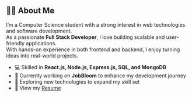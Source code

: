 ## 👩‍💻 About Me  

I’m a Computer Science student with a strong interest in web technologies and software development.  
As a passionate **Full Stack Developer**, I love building scalable and user-friendly applications.  
With hands-on experience in both frontend and backend, I enjoy turning ideas into real-world projects.  

- 💻 Skilled in **React.js, Node.js, Express.js, SQL, and MongoDB**  
- 🚀 Currently working on **JobBloom** to enhance my development journey  
- 🎯 Exploring new technologies to expand my skill set  
- 📄 View my [Resume](your_resume_link_here)  
